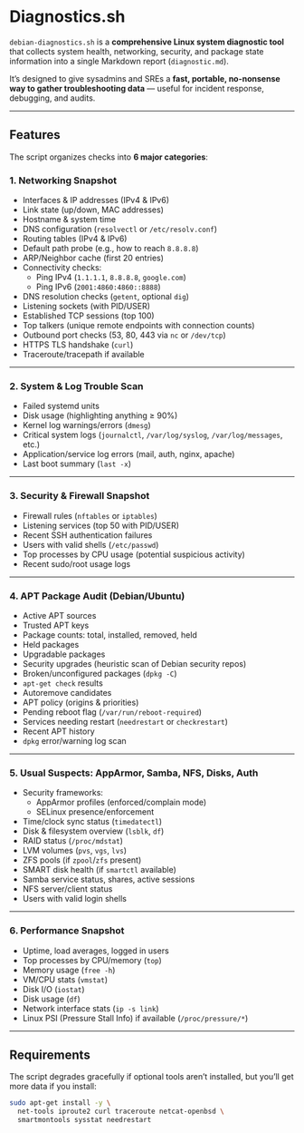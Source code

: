 # Diagnostics.sh

`debian-diagnostics.sh` is a **comprehensive Linux system diagnostic tool** that collects system health, networking, security, and package state information into a single Markdown report (`diagnostic.md`).  

It’s designed to give sysadmins and SREs a **fast, portable, no-nonsense way to gather troubleshooting data** — useful for incident response, debugging, and audits.  

---

## Features

The script organizes checks into **6 major categories**:

### 1. Networking Snapshot
- Interfaces & IP addresses (IPv4 & IPv6)
- Link state (up/down, MAC addresses)
- Hostname & system time
- DNS configuration (`resolvectl` or `/etc/resolv.conf`)
- Routing tables (IPv4 & IPv6)
- Default path probe (e.g., how to reach `8.8.8.8`)
- ARP/Neighbor cache (first 20 entries)
- Connectivity checks:
  - Ping IPv4 (`1.1.1.1`, `8.8.8.8`, `google.com`)
  - Ping IPv6 (`2001:4860:4860::8888`)
- DNS resolution checks (`getent`, optional `dig`)
- Listening sockets (with PID/USER)
- Established TCP sessions (top 100)
- Top talkers (unique remote endpoints with connection counts)
- Outbound port checks (53, 80, 443 via `nc` or `/dev/tcp`)
- HTTPS TLS handshake (`curl`)
- Traceroute/tracepath if available

---

### 2. System & Log Trouble Scan
- Failed systemd units
- Disk usage (highlighting anything ≥ 90%)
- Kernel log warnings/errors (`dmesg`)
- Critical system logs (`journalctl`, `/var/log/syslog`, `/var/log/messages`, etc.)
- Application/service log errors (mail, auth, nginx, apache)
- Last boot summary (`last -x`)

---

### 3. Security & Firewall Snapshot
- Firewall rules (`nftables` or `iptables`)
- Listening services (top 50 with PID/USER)
- Recent SSH authentication failures
- Users with valid shells (`/etc/passwd`)
- Top processes by CPU usage (potential suspicious activity)
- Recent sudo/root usage logs

---

### 4. APT Package Audit (Debian/Ubuntu)
- Active APT sources
- Trusted APT keys
- Package counts: total, installed, removed, held
- Held packages
- Upgradable packages
- Security upgrades (heuristic scan of Debian security repos)
- Broken/unconfigured packages (`dpkg -C`)
- `apt-get check` results
- Autoremove candidates
- APT policy (origins & priorities)
- Pending reboot flag (`/var/run/reboot-required`)
- Services needing restart (`needrestart` or `checkrestart`)
- Recent APT history
- `dpkg` error/warning log scan

---

### 5. Usual Suspects: AppArmor, Samba, NFS, Disks, Auth
- Security frameworks:
  - AppArmor profiles (enforced/complain mode)
  - SELinux presence/enforcement
- Time/clock sync status (`timedatectl`)
- Disk & filesystem overview (`lsblk`, `df`)
- RAID status (`/proc/mdstat`)
- LVM volumes (`pvs`, `vgs`, `lvs`)
- ZFS pools (if `zpool`/`zfs` present)
- SMART disk health (if `smartctl` available)
- Samba service status, shares, active sessions
- NFS server/client status
- Users with valid login shells

---

### 6. Performance Snapshot
- Uptime, load averages, logged in users
- Top processes by CPU/memory (`top`)
- Memory usage (`free -h`)
- VM/CPU stats (`vmstat`)
- Disk I/O (`iostat`)
- Disk usage (`df`)
- Network interface stats (`ip -s link`)
- Linux PSI (Pressure Stall Info) if available (`/proc/pressure/*`)

---

## Requirements

The script degrades gracefully if optional tools aren’t installed, but you’ll get more data if you install:

```bash
sudo apt-get install -y \
  net-tools iproute2 curl traceroute netcat-openbsd \
  smartmontools sysstat needrestart
